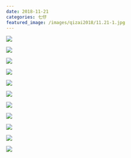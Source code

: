 ```yaml
---
date: 2018-11-21
categories: 七仔
featured_image: /images/qizai2018/11.21-1.jpg
---
```


![](/images/qizai2018/11.21-1.jpg)

![](/images/qizai2018/11.21-2.jpg)

![](/images/qizai2018/11.21-3.jpg)

![](/images/qizai2018/11.21-4.jpg)

![](/images/qizai2018/11.21-5.jpg)

![](/images/qizai2018/11.21-6.jpg)

![](/images/qizai2018/11.21-7.jpg)

![](/images/qizai2018/11.21-8.jpg)

![](/images/qizai2018/11.21-9.jpg)

![](/images/qizai2018/11.21-10.jpg)

![](/images/qizai2018/11.21-11.jpg)

